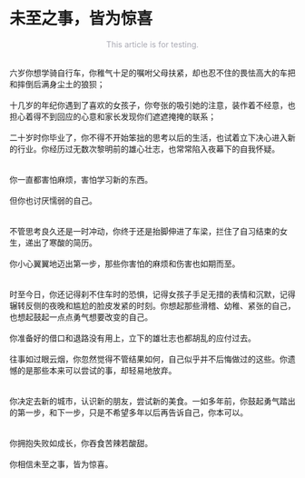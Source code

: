 # 未至之事，皆为惊喜

<!--more-->

<div id="aplayer"></div>  
<script>  
	const ap = new APlayer({
		container: document.getElementById('aplayer'),
		fixed: true,
		autoplay: true,
	    audio: [{
	        name: 'Rain after summer',
	        artist: '羽肿',
	        url: 'https://music.163.com/song/media/outer/url?id=430685732.mp3',
	        cover: '/images/post/rain_after_summer.jpg'
	    }]
	});
</script>  

<center style="color:#a9a9b3">This article is for testing.</center>  
<br />  

六岁你想学骑自行车，你稚气十足的嘱咐父母扶紧，却也忍不住的畏怯高大的车把和摔倒后满身尘土的狼狈；  
<br />
十几岁的年纪你遇到了喜欢的女孩子，你夸张的吸引她的注意，装作着不经意，也担心着得不到回应的心意和家长发现你们遮遮掩掩的联系；  
<br />
二十岁时你毕业了，你不得不开始笨拙的思考以后的生活，也试着立下决心进入新的行业。你经历过无数次黎明前的雄心壮志，也常常陷入夜幕下的自我怀疑。  
<br />  
你一直都害怕麻烦，害怕学习新的东西。  
<br />
但你也讨厌懦弱的自己。  
<br />  
不管思考良久还是一时冲动，你终于还是抬脚伸进了车梁，拦住了自习结束的女生，递出了寒酸的简历。  
<br />
你小心翼翼地迈出第一步，那些你害怕的麻烦和伤害也如期而至。  
<br />  
时至今日，你还记得刹不住车时的恐惧，记得女孩子手足无措的表情和沉默，记得辗转反侧的夜晚和尴尬的脸皮发紧的时刻。你想起那些滑稽、幼稚、紧张的自己，也想起鼓起一点点勇气想要改变的自己。  
<br />
你准备好的借口和退路没有用上，立下的雄壮志也都胡乱的应付过去。  
<br />
往事如过眼云烟，你忽然觉得不管结果如何，自己似乎并不后悔做过的这些。你遗憾的是那些本来可以尝试的事，却轻易地放弃。  
<br />  
你决定去新的城市，认识新的朋友，尝试新的美食。一如多年前，你鼓起勇气踏出的第一步，和下一步，只是不希望多年以后再告诉自己，你本可以。  
<br />  
你拥抱失败如成长，你吞食苦辣若酸甜。  
<br />
你相信未至之事，皆为惊喜。 


